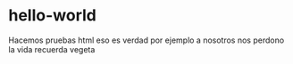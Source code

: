 # hello-world
Hacemos pruebas
html eso es verdad por ejemplo a nosotros nos perdono la vida recuerda vegeta
